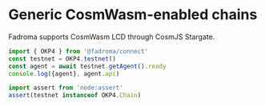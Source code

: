 # Generic CosmWasm-enabled chains

Fadroma supports CosmWasm LCD through CosmJS Stargate.

```typescript
import { OKP4 } from '@fadroma/connect'
const testnet = OKP4.testnet()
const agent = await testnet.getAgent().ready
console.log({agent}, agent.api)
```

```typescript
import assert from 'node:assert'
assert(testnet instanceof OKP4.Chain)
```
